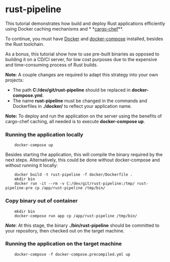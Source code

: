 # rust-pipeline

This tutorial demonstrates how build and deploy Rust applications efficiently using Docker caching mechanisms and *
*[cargo-chef](https://crates.io/crates/cargo-chef)**.

To continue, you must have [Docker](https://docs.docker.com/engine/)
and [docker-compose](https://docs.docker.com/compose/) installed, besides the Rust toolchain.

As a bonus, this tutorial show how to use pre-built binaries as opposed to building it on a CD/CI server, for low cost
purposes due to the expensive and time-consuming process of Rust builds.

**Note**: A couple changes are required to adapt this strategy into your own projects:

- The path **C:/dev/git/rust-pipeline** should be replaced in **docker-compose.yml**.
- The name **rust-pipeline** must be changed in the commands and Dockerfiles in **./docker/** to reflect your
  application name.

**Note:** To deploy and run the application on the server using the benefits of cargo-chef caching, all needed is to
execute **docker-compose up**.

### Running the application locally

```shell
    docker-compose up
```

Besides starting the application, this will compile the binary required by the next steps.
Alternatively, this could be done without docker-compose and without running it locally:

```shell
    docker build -t rust-pipeline -f docker/Dockerfile .
    mkdir bin
    docker run -it --rm -v C:/dev/git/rust-pipeline:/tmp/ rust-pipeline-pre cp /app/rust-pipeline /tmp/bin/
```

### Copy binary out of container

```shell
    mkdir bin
    docker-compose run app cp /app/rust-pipeline /tmp/bin/
```

***Note***: At this stage, the binary **./bin/rust-pipeline** should be committed to your repository, then checked out
on the target machine.

### Running the application on the target machine

```shell
    docker-compose -f docker-compose.precompiled.yml up
```
